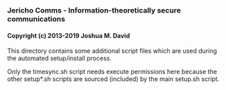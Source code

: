 ### Jericho Comms - Information-theoretically secure communications
#### Copyright (c) 2013-2019  Joshua M. David


This directory contains some additional script files which are used during the automated setup/install process.

Only the timesync.sh script needs execute permissions here because the other setup*.sh scripts are sourced (included) by the main setup.sh script.